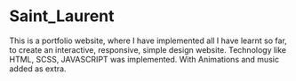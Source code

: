 # Saint_Laurent
This is a portfolio website, where I have implemented all I have learnt so far, to create an interactive,
responsive, simple design website.
Technology like HTML, SCSS, JAVASCRIPT was implemented.
With Animations and music added as extra.
